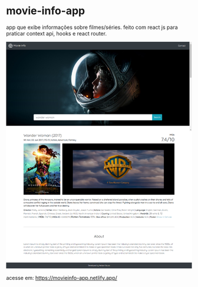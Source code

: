 # movie-info-app
app que exibe informações sobre filmes/séries. feito com react js para praticar context api, hooks e react router.

<img src="https://raw.githubusercontent.com/herbertizidro/movie-info-app/develop/screencapture-localhost-3000-2021-11-18-22_26_15.png">

acesse em: https://movieinfo-app.netlify.app/



